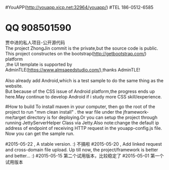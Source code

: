 #YouAPP(http://youapp.xicp.net:32964/youapp/)
#TEL 186-0512-6585
# QQ 908501590
贾中进的私人项目-公开源代码<br/>
The project ZhongJin commit is the private,but the source code is public.<br/>
This project constructes on the bootstrap(http://getbootstrap.com/) platform <br/>
,the UI template is supported by AdminTLE(https://www.almsaeedstudio.com/),thanks AdminTLE!  
<br/>
Also already add Android,which is a test sample to do the same thing as the website.<br/>
But because of the CSS issue of Android platform,the progress ends up here.May continue to develop Android if i study more CSS skill/experience.<br/>

#How to build 
To install maven in your computer, then go the root of the project to run "mvn clean install" . the war file under the jframework-me/target directory is for deploying.Or you can setup the project through running JettyServerHelper Class via Jetty.Also note:change the default ip address of endpoint of receiving HTTP request in the youapp-config.js file. 
Now you can get the sample run. 

#2015-05-22 , A stable version. :)
不搞啦
#2015-05-20 , Add linked request and cross-domain file upload. 
Up till now, the project/framework is better and better... :)
#2015-05-15 第二个试用版本，比较稳定了
#2015-05-01 第一个试用版本 

